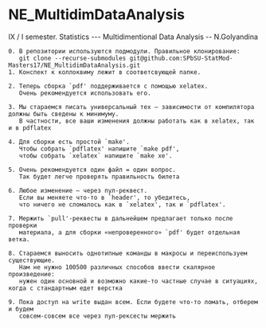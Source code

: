 # NE_MultidimDataAnalysis

IX / I semester. Statistics --- Multidimentional Data Analysis -- N.Golyandina

    0. В репозитории используются подмодули. Правильное клонирование: 
       git clone --recurse-submodules git@github.com:SPbSU-StatMod-Masters17/NE_MultidimDataAnalysis.git 
    1. Конспект к коллоквиму лежит в соответсвующей папке.
    
    2. Теперь сборка `pdf' поддерживается с помощью xelatex. 
       Очень рекомендуется использовать его. 
       
    3. Мы стараемся писать универсальный тех — зависимости от компилятора должны быть сведены к минимуму.
       В частности, все ваши изменения должны работать как в xelatex, так и в pdflatex
    
    4. Для сборки есть простой `make'. 
       Чтобы собрать `pdflatex' напишите `make pdf',
       чтобы собрать `xelatex` напишите `make xe'.

    5. Очень рекомендуется один файл = один вопрос.
       Так будет легче проверять правильность билета

    6. Любое изменение — через пул-реквест. 
       Если вы меняете что-то в `header', то убедитесь, 
       что ничего не сломалось как в `xelatex', так и `pdflatex'.

    7. Мержить `pull'-реквесты в дальнейшем предлагает только после проверки
       материала, а для сборки «непроверенного» `pdf' будет отдельная ветка.
       
    8. Стараемся выносить однотипные команды в макросы и переиспользуем существующие.
       Нам не нужно 100500 различных способов ввести скалярное произведение:
       нужен один основной и возможно какие-то частные случае в ситуациях, когда с стандартным едет верстка
       
    9. Пока доступ на write выдан всем. Если будете что-то ломать, отберем и будем
       совсем-совсем все через пул-рексесты мержить
